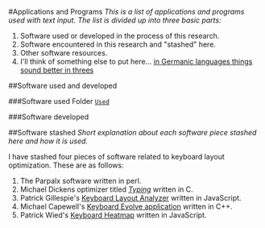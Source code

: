 #Applications and Programs
_This is a list of applications and programs used with text input. The list is divided up into three basic parts:_
 1. Software used or developed in the process of this research.
 2. Software encountered in this research and "stashed" here.
 3. Other software resources.
 4. I'll think of something else to put here... [in Germanic languages things sound better in threes](http://en.wikipedia.org/wiki/Rule_of_three_(writing))
 
 
 ##Software used and developed
 
 ###Software used
 Folder [`Used`](/Methodology/applications-and-programs/Used)
 
 ###Software developed
 
 
 ##Software stashed
 _Short explanation about each software piece stashed here and how it is used._

I have stashed four pieces of software related to keyboard layout optimization. These are as follows:

1. The Parpalx software written in perl.
2. Michael Dickens optimizer titled [_Typing_](https://github.com/michaeldickens/Typing) written in C.
3. Patrick Gillespie's [Keyboard Layout Analyzer](https://github.com/patorjk/keyboard-layout-analyzer) written in JavaScript.
4. Michael Capewell's [Keyboard Evolve application](http://keyboardevolve.sourceforge.net/) written in C++.
5. Patrick Wied's [Keyboard Heatmap](https://github.com/pa7/Keyboard-Heatmap) written in JavaScript.

